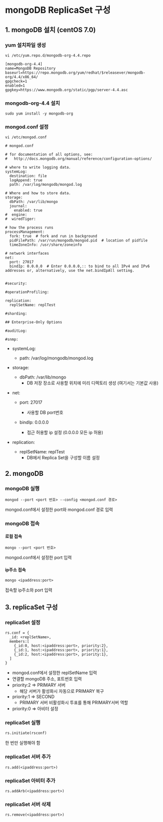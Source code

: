 # mongoDB ReplicaSet 구성
## 1. mongoDB 설치 (centOS 7.0)
### yum 설치파일 생성
```
vi /etc/yum.repo.d/mongodb-org-4.4.repo
```
```
[mongodb-org-4.4]
name=MongoDB Repository
baseurl=https://repo.mongodb.org/yum/redhat/$releasever/mongodb-org/4.4/x86_64/
gpgcheck=1
enabled=1
gpgkey=https://www.mongodb.org/static/pgp/server-4.4.asc
```
### mongodb-org-4.4 설치
```
sudo yum install -y mongodb-org
```
### mongod.conf 설정
```
vi /etc/mongod.conf
```
```
# mongod.conf

# for documentation of all options, see:
#   http://docs.mongodb.org/manual/reference/configuration-options/

# where to write logging data.
systemLog:
  destination: file
  logAppend: true
  path: /var/log/mongodb/mongod.log

# Where and how to store data.
storage:
  dbPath: /var/lib/mongo
  journal:
    enabled: true
#  engine:
#  wiredTiger:

# how the process runs
processManagement:
  fork: true  # fork and run in background
  pidFilePath: /var/run/mongodb/mongod.pid  # location of pidfile
  timeZoneInfo: /usr/share/zoneinfo

# network interfaces
net:
  port: 27017
  bindIp: 0.0.0.0  # Enter 0.0.0.0,:: to bind to all IPv4 and IPv6 addresses or, alternatively, use the net.bindIpAll setting.


#security:

#operationProfiling:

replication:
  replSetName: replTest

#sharding:

## Enterprise-Only Options

#auditLog:

#snmp:
```
- systemLog:
  - path: /var/log/mongodb/mongod.log

- storage:
  - dbPath: /var/lib/mongo
    - DB 저장 장소로 사용할 위치에 미리 디렉토리 생성 (여기서는 기본값 사용)

- net:
  - port: 27017
    - 사용할 DB port번호

  - bindIp: 0.0.0.0
    - 접근 허용할 ip 설정 (0.0.0.0 모든 ip 허용)

- replication:
  - replSetName: replTest
    - DB에서 Replica Set을 구성할 이름 설정


## 2. mongoDB 
### mongoDB 실행
```
mongod --port <port 번호> --config <mongod.conf 경로>
```
mongod.conf에서 설정한 port와 mongod.conf 경로 입력
### mongoDB 접속
#### 로컬 접속
```
mongo --port <port 번호>
```
mongod.conf에서 설정한 port 입력
#### ip주소 접속
```
mongo <ipaddress:port>
```
접속할 ip주소와 port 입력

## 3. replicaSet 구성
### replicaSet 설정
```
rs.conf = {
  _id: <replSetName>,
  members:[
    {_id:0, host:<ipaddress:port>, priority:2},
    {_id:1, host:<ipaddress:port>, priority:1},
    {_id:2, host:<ipaddress:port>, priority:1},
  ]
}
```
- mongod.conf에서 설정한 replSetName 입력
- 연결할 mongoDB 주소, 포트번호 입력
- priority:2 => PRIMARY 서버
  - 해당 서버가 활성화시 자동으로 PRIMARY 복구
- priority:1 => SECOND 
  - PRIMARY 서버 비활성화시 투표를 통해 PRIMARY서버 역할
- priority:0 => 아비터 설정

### replicaSet 실행
```
rs.initiate(rsconf)
```
한 번만 실행해야 함

### replicaSet 서버 추가
```
rs.add(<ipaddress:port>)
```

### replicaSet 아비터 추가
```
rs.addArb(<ipaddress:port>)
```

### replicaSet 서버 삭제
```
rs.remove(<ipaddress:port>)
```
